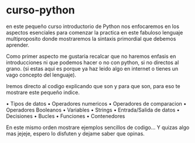 # curso-python
en este pequeño curso introductorio de Python nos enfocaremos en los aspectos esenciales para comenzar la practica en este fabuloso lenguaje multiproposito
donde mostraremos la sintaxis primordial que debemos aprender.

Como primer aspecto me gustaria recalcar que no haremos enfasis en introducciones ni que podemos hacer o no con python, si no directos al grano.
(si estas aqui es porque ya haz leido algo en internet o tienes un vago concepto del lenguaje).

Iremos directo al codigo explicando que son y para que son, para eso te mostrare este pequeño indice.

• Tipos de datos
• Operadores numericos
• Operadores de comparacion
• Operadores Booleanos
• Variables
• Strings
• Entrada/Salida de datos
• Decisiones 
• Bucles
• Funciones
• Contenedores

En este mismo orden mostrare ejemplos sencillos de codigo... Y quizas algo mas jejeje, espero lo disfuten y dejame saber que opinas.
